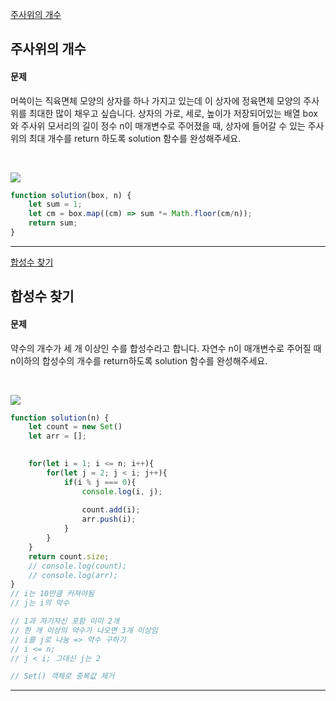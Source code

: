 [주사위의 개수](https://school.programmers.co.kr/learn/courses/30/lessons/120845)
## 주사위의 개수
#### 문제
머쓱이는 직육면체 모양의 상자를 하나 가지고 있는데 이 상자에 정육면체 모양의 주사위를 최대한 많이 채우고 싶습니다. 상자의 가로, 세로, 높이가 저장되어있는 배열 box와 주사위 모서리의 길이 정수 n이 매개변수로 주어졌을 때, 상자에 들어갈 수 있는 주사위의 최대 개수를 return 하도록 solution 함수를 완성해주세요.

<br/>

![](https://velog.velcdn.com/images/jkang4531/post/c03f05dc-3f73-42a2-a2fd-f06155603ce3/image.png)

```javascript
function solution(box, n) {
    let sum = 1;
    let cm = box.map((cm) => sum *= Math.floor(cm/n));
    return sum;
}
```
---
[합성수 찾기](https://school.programmers.co.kr/learn/courses/30/lessons/120846)
## 합성수 찾기
#### 문제
약수의 개수가 세 개 이상인 수를 합성수라고 합니다. 자연수 n이 매개변수로 주어질 때 n이하의 합성수의 개수를 return하도록 solution 함수를 완성해주세요.

<br/>

![](https://velog.velcdn.com/images/jkang4531/post/05654913-95de-45bc-86eb-a5387d86c51a/image.png)

```javascript
function solution(n) {
    let count = new Set()
    let arr = [];
    

    for(let i = 1; i <= n; i++){
        for(let j = 2; j < i; j++){
            if(i % j === 0){
                console.log(i, j);
                
                count.add(i);
                arr.push(i);
            }
        }
    }
    return count.size;
    // console.log(count);
    // console.log(arr);
}
// i는 10만큼 커져야됨
// j는 i의 약수

// 1과 자기자신 포함 이미 2개
// 한 개 이상의 약수가 나오면 3개 이상임
// i를 j로 나눔 => 약수 구하기
// i <= n;
// j < i; 그대신 j는 2

// Set() 객체로 중복값 제거
```
---
